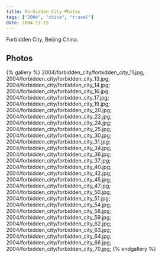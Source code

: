```yaml
---
title: Forbidden City Photos
tags: ["2004", "china", "travel"]
date: 2004-11-15
---
```

Forbidden City, Beijing China.

## Photos 

{% gallery %} 
2004/forbidden_city/forbidden_city_11.jpg;
2004/forbidden_city/forbidden_city_13.jpg;
2004/forbidden_city/forbidden_city_14.jpg;
2004/forbidden_city/forbidden_city_16.jpg;
2004/forbidden_city/forbidden_city_17.jpg;
2004/forbidden_city/forbidden_city_19.jpg;
2004/forbidden_city/forbidden_city_20.jpg;
2004/forbidden_city/forbidden_city_22.jpg;
2004/forbidden_city/forbidden_city_24.jpg;
2004/forbidden_city/forbidden_city_25.jpg;
2004/forbidden_city/forbidden_city_30.jpg;
2004/forbidden_city/forbidden_city_31.jpg;
2004/forbidden_city/forbidden_city_34.jpg;
2004/forbidden_city/forbidden_city_36.jpg;
2004/forbidden_city/forbidden_city_37.jpg;
2004/forbidden_city/forbidden_city_40.jpg;
2004/forbidden_city/forbidden_city_42.jpg;
2004/forbidden_city/forbidden_city_45.jpg;
2004/forbidden_city/forbidden_city_47.jpg;
2004/forbidden_city/forbidden_city_50.jpg;
2004/forbidden_city/forbidden_city_51.jpg;
2004/forbidden_city/forbidden_city_54.jpg;
2004/forbidden_city/forbidden_city_58.jpg;
2004/forbidden_city/forbidden_city_59.jpg;
2004/forbidden_city/forbidden_city_62.jpg;
2004/forbidden_city/forbidden_city_63.jpg;
2004/forbidden_city/forbidden_city_64.jpg;
2004/forbidden_city/forbidden_city_66.jpg;
2004/forbidden_city/forbidden_city_70.jpg;
{% endgallery %}
